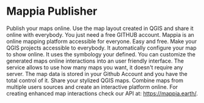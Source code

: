 # Mappia Publisher
Publish your maps online. Use the map layout created in QGIS and share it online with everybody. You just need a free GITHUB account. Mappia is an online mapping platform accessible for everyone. Easy and free. Make your QGIS projects accessible to everybody. It automatically configure your map to show online. It uses the symbology your defined. You can customize the generated maps online interactions into an user friendly interface. The service allows to use how many maps you want, it doesn't require any server. The map data is stored in your Github Account and you have the total control of it. Share your stylized QGIS maps. Combine maps from multiple users sources and create an interactive platform online. For creating enhanced map interactions check our API at: https://mappia.earth/.
